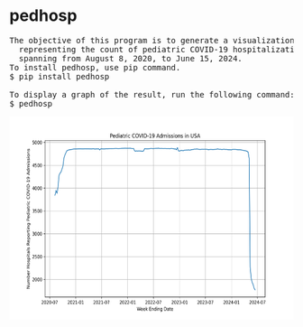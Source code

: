 # pedhosp

<pre>
The objective of this program is to generate a visualization 
  representing the count of pediatric COVID-19 hospitalizations in the US, 
  spanning from August 8, 2020, to June 15, 2024.
To install pedhosp, use pip command.
$ pip install pedhosp
  
To display a graph of the result, run the following command:
$ pedhosp
</pre>

<img src='https://github.com/y-takefuji/pedhosp/raw/main/pediatric.png' height=360 width=600>
